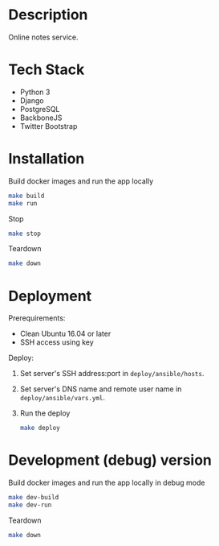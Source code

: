 # Description

Online notes service.

# Tech Stack

* Python 3
* Django
* PostgreSQL
* BackboneJS
* Twitter Bootstrap

# Installation

Build docker images and run the app locally

```sh
make build
make run
```

Stop
```sh
make stop
```

Teardown
```sh
make down
```

# Deployment

Prerequirements:

* Clean Ubuntu 16.04 or later
* SSH access using key

Deploy:

1. Set server's SSH address:port in `deploy/ansible/hosts`.

2. Set server's DNS name and remote user name in  `deploy/ansible/vars.yml`.

3. Run the deploy

    ```sh
    make deploy
    ```

# Development (debug) version

Build docker images and run the app locally in debug mode

```sh
make dev-build
make dev-run
```

Teardown
```sh
make down
```

